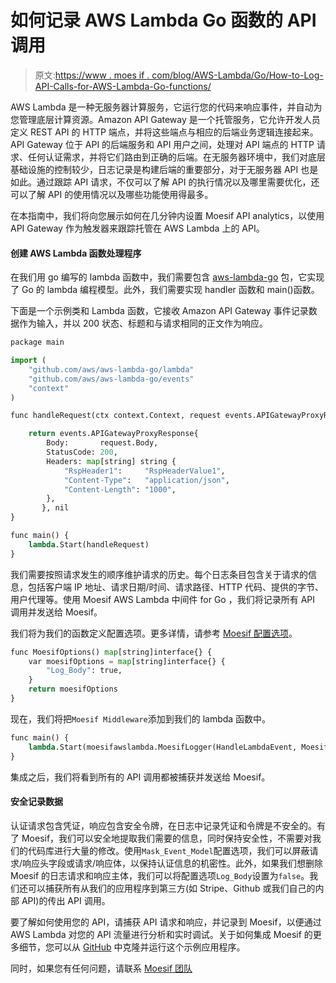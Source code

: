 # 如何记录 AWS Lambda Go 函数的 API 调用

> 原文:[https://www . moes if . com/blog/AWS-Lambda/Go/How-to-Log-API-Calls-for-AWS-Lambda-Go-functions/](https://www.moesif.com/blog/aws-lambda/go/How-to-Log-API-Calls-for-AWS-Lambda-Go-functions/)

AWS Lambda 是一种无服务器计算服务，它运行您的代码来响应事件，并自动为您管理底层计算资源。Amazon API Gateway 是一个托管服务，它允许开发人员定义 REST API 的 HTTP 端点，并将这些端点与相应的后端业务逻辑连接起来。API Gateway 位于 API 的后端服务和 API 用户之间，处理对 API 端点的 HTTP 请求、任何认证需求，并将它们路由到正确的后端。在无服务器环境中，我们对底层基础设施的控制较少，日志记录是构建后端的重要部分，对于无服务器 API 也是如此。通过跟踪 API 请求，不仅可以了解 API 的执行情况以及哪里需要优化，还可以了解 API 的使用情况以及哪些功能使用得最多。

在本指南中，我们将向您展示如何在几分钟内设置 Moesif API analytics，以使用 API Gateway 作为触发器来跟踪托管在 AWS Lambda 上的 API。

#### 创建 AWS Lambda 函数处理程序

在我们用 go 编写的 lambda 函数中，我们需要包含 [aws-lambda-go](github.com/aws/aws-lambda-go/lambda) 包，它实现了 Go 的 lambda 编程模型。此外，我们需要实现 handler 函数和 main()函数。

下面是一个示例类和 Lambda 函数，它接收 Amazon API Gateway 事件记录数据作为输入，并以 200 状态、标题和与请求相同的正文作为响应。

```py
package main

import (
	"github.com/aws/aws-lambda-go/lambda"
	"github.com/aws/aws-lambda-go/events"
	"context"
)

func handleRequest(ctx context.Context, request events.APIGatewayProxyRequest) (events.APIGatewayProxyResponse, error) {

	return events.APIGatewayProxyResponse{
		Body:       request.Body,
		StatusCode: 200,
		Headers: map[string] string {
			"RspHeader1":     "RspHeaderValue1",
			"Content-Type":   "application/json",
			"Content-Length": "1000",
		},
	   }, nil
}

func main() {
	lambda.Start(handleRequest)
} 
```

我们需要按照请求发生的顺序维护请求的历史。每个日志条目包含关于请求的信息，包括客户端 IP 地址、请求日期/时间、请求路径、HTTP 代码、提供的字节、用户代理等。使用 Moesif AWS Lambda 中间件 for Go ，我们将记录所有 API 调用并发送给 Moesif。

我们将为我们的函数定义配置选项。更多详情，请参考 [Moesif 配置选项](https://github.com/Moesif/moesif-aws-lambda-go#configuration-options)。

```py
func MoesifOptions() map[string]interface{} {
	var moesifOptions = map[string]interface{} {
		"Log_Body": true,
	}
	return moesifOptions
} 
```

现在，我们将把`Moesif Middleware`添加到我们的 lambda 函数中。

```py
func main() {
	lambda.Start(moesifawslambda.MoesifLogger(HandleLambdaEvent, MoesifOptions()))
} 
```

集成之后，我们将看到所有的 API 调用都被捕获并发送给 Moesif。

#### 安全记录数据

认证请求包含凭证，响应包含安全令牌，在日志中记录凭证和令牌是不安全的。有了 Moesif，我们可以安全地提取我们需要的信息，同时保持安全性，不需要对我们的代码库进行大量的修改。使用`Mask_Event_Model`配置选项，我们可以屏蔽请求/响应头字段或请求/响应体，以保持认证信息的机密性。此外，如果我们想删除 Moesif 的日志请求和响应主体，我们可以将配置选项`Log_Body`设置为`false`。我们还可以捕获所有从我们的应用程序到第三方(如 Stripe、Github 或我们自己的内部 API)的传出 API 调用。

要了解如何使用您的 API，请捕获 API 请求和响应，并记录到 Moesif，以便通过 AWS Lambda 对您的 API 流量进行分析和实时调试。关于如何集成 Moesif 的更多细节，您可以从 [GitHub](https://github.com/Moesif/moesif-aws-lambda-go-example) 中克隆并运行这个示例应用程序。

同时，如果您有任何问题，请联系 [Moesif 团队](mailto:team@moesif.com)